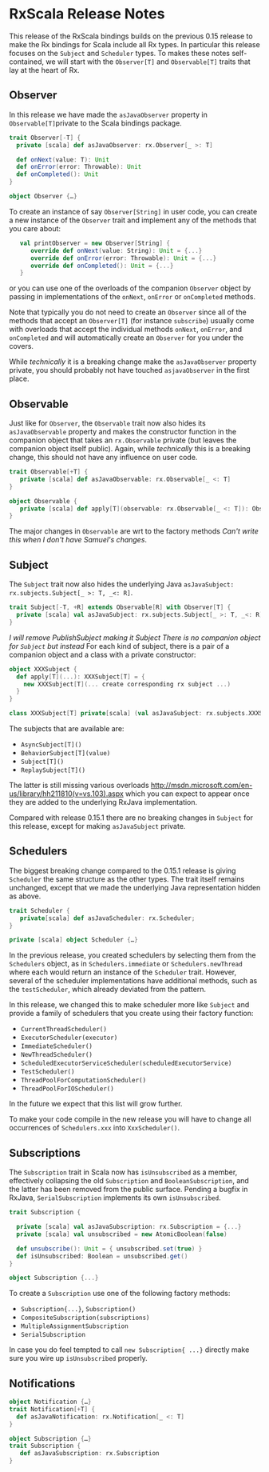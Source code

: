 RxScala Release Notes
=====================

This release of the RxScala bindings builds on the previous 0.15 release to make the Rx bindings for Scala
include all Rx types. In particular this release focuses on the `Subject` and `Scheduler` types.
To makes these notes self-contained, we will start with the `Observer[T]` and `Observable[T]` traits
that lay at the heart of Rx.

Observer
--------

In this release we have made the `asJavaObserver` property in `Observable[T]`private to the Scala bindings package.

```scala
trait Observer[-T] {
  private [scala] def asJavaObserver: rx.Observer[_ >: T]

  def onNext(value: T): Unit
  def onError(error: Throwable): Unit
  def onCompleted(): Unit
}

object Observer {…}
```

To create an instance of say `Observer[String]` in user code, you can create a new instance of the `Observer` trait
and implement any of the methods that you care about:
```scala
   val printObserver = new Observer[String] {
      override def onNext(value: String): Unit = {...}
      override def onError(error: Throwable): Unit = {...}
      override def onCompleted(): Unit = {...}
   }
```
 or you can use one of the overloads of the companion `Observer` object by passing in implementations of the `onNext`,
 `onError` or `onCompleted` methods.

Note that typically you do not need to create an `Observer` since all of the methods that accept an `Observer[T]`
(for instance `subscribe`) usually come with overloads that accept the individual methods
`onNext`, `onError`, and `onCompleted` and will automatically create an `Observer` for you under the covers.

While *technically* it is a breaking change make the `asJavaObserver` property
private, you should probably not have touched `asjavaObserver` in the first place.

Observable
----------

Just like for `Observer`, the `Observable` trait now also hides its `asJavaObservable` property and makes the constructor
function in the companion object that takes an `rx.Observable` private (but leaves the companion object itself public).
Again, while *technically* this is a breaking change, this should not have any influence on user code.

```scala
trait Observable[+T] {
   private [scala] def asJavaObservable: rx.Observable[_ <: T]
}

object Observable {
   private [scala] def apply[T](observable: rx.Observable[_ <: T]): Observable[T] = {...}
}
```

The major changes in `Observable` are wrt to the factory methods *Can't write this when I don't have Samuel's changes*.

Subject
-------

The `Subject` trait now also hides the underlying Java `asJavaSubject: rx.subjects.Subject[_ >: T, _<: R]`.

```scala
trait Subject[-T, +R] extends Observable[R] with Observer[T] {
  private [scala] val asJavaSubject: rx.subjects.Subject[_ >: T, _<: R]
}
```

*I will remove PublishSubject making it *Subject* There is no companion object for `Subject` but instead*
For each kind of subject, there is a pair of a companion object and a class with a private constructor:

```scala
object XXXSubject {
  def apply[T](...): XXXSubject[T] = {
    new XXXSubject[T](... create corresponding rx subject ...)
  }
}

class XXXSubject[T] private[scala] (val asJavaSubject: rx.subjects.XXXSubject[T]) extends Subject[T,T] {}
```

The subjects that are available are:

* `AsyncSubject[T]()`
* `BehaviorSubject[T](value)`
* `Subject[T]()`
* `ReplaySubject[T]()`

The latter is still missing various overloads http://msdn.microsoft.com/en-us/library/hh211810(v=vs.103).aspx which
you can expect to appear once they are added to the underlying RxJava implementation.

Compared with release 0.15.1 there are no breaking changes in `Subject` for this release, except for
making `asJavaSubject` private.

Schedulers
----------

The biggest breaking change compared to the 0.15.1 release is giving `Scheduler` the same structure as the other types.
The trait itself remains unchanged, except that we made the underlying Java representation hidden as above.

```scala
trait Scheduler {
   private[scala] def asJavaScheduler: rx.Scheduler;
}

private [scala] object Scheduler {…}
```

In the previous release, you created schedulers by selecting them from the `Schedulers` object,
as in `Schedulers.immediate` or `Schedulers.newThread` where each would return an instance of the `Scheduler` trait.
However, several of the scheduler implementations have additional methods, such as the `testScheduler`,
which already deviated from the pattern.

In this release, we changed this to make scheduler more like `Subject` and provide a family of schedulers
that you create using their factory function:

* `CurrentThreadScheduler()`
* `ExecutorScheduler(executor)`
* `ImmediateScheduler()`
* `NewThreadScheduler()`
* `ScheduledExecutorServiceScheduler(scheduledExecutorService)`
* `TestScheduler()`
* `ThreadPoolForComputationScheduler()`
* `ThreadPoolForIOScheduler()`

In the future we expect that this list will grow further.

To make your code compile in the new release you will have to change all occurrences of `Schedulers.xxx`
into `XxxScheduler()`.

Subscriptions
-------------

The `Subscription` trait in Scala now has `isUnsubscribed` as a member, effectively collapsing the old `Subscription`
and `BooleanSubscription`, and the latter has been removed from the public surface. Pending a bugfix in RxJava,
`SerialSubscription` implements its own `isUnsubscribed`.


```scala
trait Subscription {

  private [scala] val asJavaSubscription: rx.Subscription = {...}
  private [scala] val unsubscribed = new AtomicBoolean(false)

  def unsubscribe(): Unit = { unsubscribed.set(true) }
  def isUnsubscribed: Boolean = unsubscribed.get()
}

object Subscription {...}
 ```

 To create a `Subscription` use one of the following factory methods:

 * `Subscription{...}`, `Subscription()`
 * `CompositeSubscription(subscriptions)`
 * `MultipleAssignmentSubscription`
 * `SerialSubscription`

 In case you do feel tempted to call `new Subscription{ ...}` directly make sure you wire up `isUnsubscribed` properly.

Notifications
-------------

```scala
object Notification {…}
trait Notification[+T] {
  def asJavaNotification: rx.Notification[_ <: T]
}

object Subscription {…}
trait Subscription {
   def asJavaSubscription: rx.Subscription
}
```